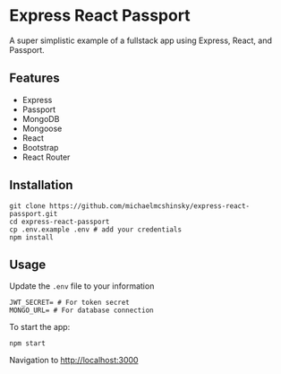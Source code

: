 # Express React Passport

A super simplistic example of a fullstack app using Express, React, and Passport.

## Features
* Express
* Passport
* MongoDB
* Mongoose
* React
* Bootstrap
* React Router

## Installation

```
git clone https://github.com/michaelmcshinsky/express-react-passport.git
cd express-react-passport
cp .env.example .env # add your credentials
npm install
```

## Usage

Update the `.env` file to your information
```
JWT_SECRET= # For token secret
MONGO_URL= # For database connection
```
To start the app:

```
npm start
```

Navigation to [http://localhost:3000](http://localhost:3000)